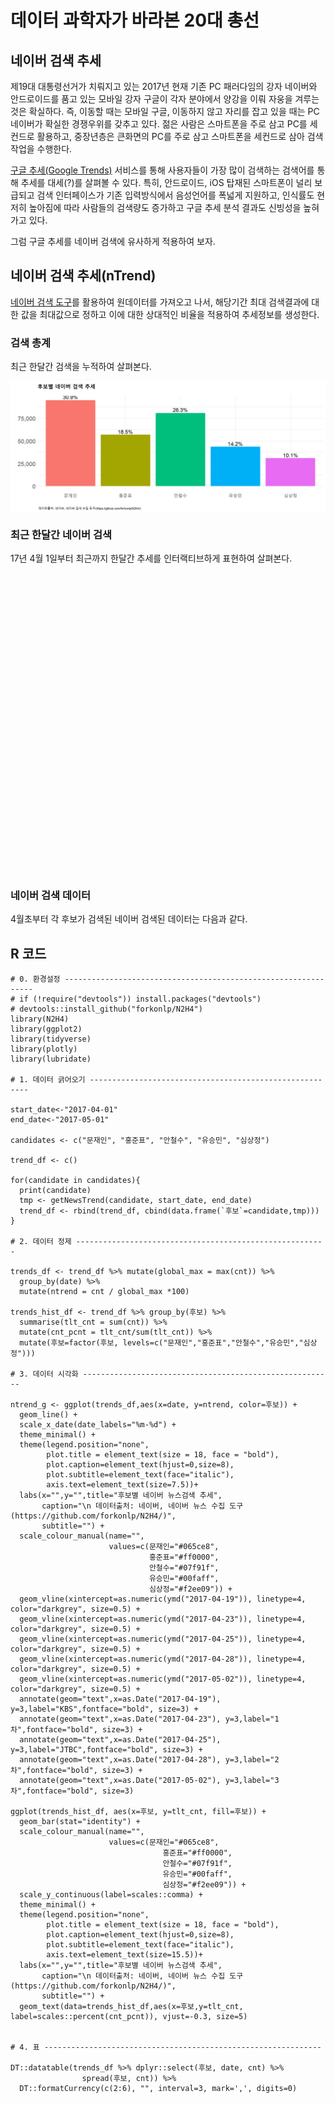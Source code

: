 # 데이터 과학자가 바라본 20대 총선



## 네이버 검색 추세

제19대 대통령선거가 치뤄지고 있는 2017년 현재 기존 PC 패러다임의 강자 네이버와 안드로이드를 품고 있는 
모바일 강자 구글이 각자 분야에서 양강을 이뤄 자웅을 겨루는 것은 확실하다. 즉, 이동할 때는 모바일 구글, 이동하지 않고 자리를 잡고 있을 때는 PC 네이버가 확실한 경쟁우위를 갖추고 있다. 
젊은 사람은 스마트폰을 주로 삼고 PC를 세컨드로 활용하고, 중장년층은 큰화면의 PC를 주로 삼고
스마트폰을 세컨드로 삼아 검색작업을 수행한다.

[구글 추세(Google Trends)](https://trends.google.com/) 서비스를 통해 사용자들이 가장 많이 검색하는 검색어를 통해 추세를 대세(?)를 살펴볼 수 있다. 
특히, 안드로이드, iOS 탑재된 스마트폰이 널리 보급되고 검색 인터페이스가 기존 입력방식에서 음성언어를 폭넓게 지원하고, 인식률도 현저히 높아짐에 따라 사람들의 검색량도 증가하고 구글 추세 분석 결과도 신빙성을 높혀가고 있다.

그럼 구글 추세를 네이버 검색에 유사하게 적용하여 보자.

## 네이버 검색 추세(nTrend)

[네이버 검색 도구](https://github.com/forkonlp/N2H4)를 활용하여 원데이터를 가져오고 나서,
해당기간 최대 검색결과에 대한 값을 최대값으로 정하고 이에 대한 상대적인 비율을 적용하여 추세정보를 생성한다.

### 검색 총계

최근 한달간 검색을 누적하여 살펴본다.

<img src="fig/ntrend-histogram-1.png" style="display: block; margin: auto;" />

### 최근 한달간 네이버 검색

17년 4월 1일부터 최근까지 한달간 추세를 인터랙티브하게 표현하여 살펴본다.

<!--html_preserve--><div id="htmlwidget-1a4a42a89abdc858df26" style="width:1152px;height:480px;" class="plotly html-widget"></div>
<script type="application/json" data-for="htmlwidget-1a4a42a89abdc858df26">{"x":{"data":[{"x":[1491004800000,1491091200000,1491177600000,1491264000000,1491350400000,1491436800000,1491523200000,1491609600000,1491696000000,1491782400000,1491868800000,1491955200000,1492041600000,1492128000000,1492214400000,1492300800000,1492387200000,1492473600000,1492560000000,1492646400000,1492732800000,1492819200000,1492905600000,1492992000000,1493078400000,1493164800000,1493251200000,1493337600000,1493424000000,1493510400000,1493596800000,1493683200000,1493769600000],"y":[13.102441059879,19.7997079073649,67.7863551011892,69.5806384310453,46.1715001043188,56.1443772167745,54.8090965992072,19.7579803880659,26.8516586688921,67.4942624660964,63.509284373044,65.9086167327352,68.7252242854162,59.1487586063009,23.1587732109326,46.0671813060714,88.4414771541832,84.5816816190277,80.7010223242228,100,65.5956603379929,40.4548299603589,53.6615898184853,86.4176924681828,73.2526601293553,91.4041310244106,91.8422699770499,67.5777175046943,36.7410807427498,49.9895681201753,68.4331316503234,64.5941998748174,66.9309409555602],"text":["date: 2017-04-01<br>ntrend: 13.1<br>후보: 문재인","date: 2017-04-02<br>ntrend: 19.8<br>후보: 문재인","date: 2017-04-03<br>ntrend: 67.79<br>후보: 문재인","date: 2017-04-04<br>ntrend: 69.58<br>후보: 문재인","date: 2017-04-05<br>ntrend: 46.17<br>후보: 문재인","date: 2017-04-06<br>ntrend: 56.14<br>후보: 문재인","date: 2017-04-07<br>ntrend: 54.81<br>후보: 문재인","date: 2017-04-08<br>ntrend: 19.76<br>후보: 문재인","date: 2017-04-09<br>ntrend: 26.85<br>후보: 문재인","date: 2017-04-10<br>ntrend: 67.49<br>후보: 문재인","date: 2017-04-11<br>ntrend: 63.51<br>후보: 문재인","date: 2017-04-12<br>ntrend: 65.91<br>후보: 문재인","date: 2017-04-13<br>ntrend: 68.73<br>후보: 문재인","date: 2017-04-14<br>ntrend: 59.15<br>후보: 문재인","date: 2017-04-15<br>ntrend: 23.16<br>후보: 문재인","date: 2017-04-16<br>ntrend: 46.07<br>후보: 문재인","date: 2017-04-17<br>ntrend: 88.44<br>후보: 문재인","date: 2017-04-18<br>ntrend: 84.58<br>후보: 문재인","date: 2017-04-19<br>ntrend: 80.7<br>후보: 문재인","date: 2017-04-20<br>ntrend: 100<br>후보: 문재인","date: 2017-04-21<br>ntrend: 65.6<br>후보: 문재인","date: 2017-04-22<br>ntrend: 40.45<br>후보: 문재인","date: 2017-04-23<br>ntrend: 53.66<br>후보: 문재인","date: 2017-04-24<br>ntrend: 86.42<br>후보: 문재인","date: 2017-04-25<br>ntrend: 73.25<br>후보: 문재인","date: 2017-04-26<br>ntrend: 91.4<br>후보: 문재인","date: 2017-04-27<br>ntrend: 91.84<br>후보: 문재인","date: 2017-04-28<br>ntrend: 67.58<br>후보: 문재인","date: 2017-04-29<br>ntrend: 36.74<br>후보: 문재인","date: 2017-04-30<br>ntrend: 49.99<br>후보: 문재인","date: 2017-05-01<br>ntrend: 68.43<br>후보: 문재인","date: 2017-05-02<br>ntrend: 64.59<br>후보: 문재인","date: 2017-05-03<br>ntrend: 66.93<br>후보: 문재인"],"key":null,"type":"scatter","mode":"lines","name":"문재인","line":{"width":1.88976377952756,"color":"rgba(6,92,232,1)","dash":"solid"},"hoveron":"points","legendgroup":"문재인","showlegend":true,"xaxis":"x","yaxis":"y","hoverinfo":"text"},{"x":[1491004800000,1491091200000,1491177600000,1491264000000,1491350400000,1491436800000,1491523200000,1491609600000,1491696000000,1491782400000,1491868800000,1491955200000,1492041600000,1492128000000,1492214400000,1492300800000,1492387200000,1492473600000,1492560000000,1492646400000,1492732800000,1492819200000,1492905600000,1492992000000,1493078400000,1493164800000,1493251200000,1493337600000,1493424000000,1493510400000,1493596800000,1493683200000,1493769600000],"y":[10.8908825370332,12.8729397037346,31.9632797830169,27.5610264969748,31.7755059461715,26.3926559566034,26.1422908408095,10.9534738159816,16.0650949301064,36.0734404339662,27.185478823284,30.0646776549134,43.4800751095347,32.65178385145,16.9622365950344,20.6968495722929,40.9555601919466,34.7172960567494,44.857083246401,52.8061756728562,41.4562904235343,20.0292092635093,32.6100563321511,47.2355518464427,58.8775297308575,62.3200500730232,42.937617358648,54.6630502816608,22.8249530565408,34.1957020655122,55.184644272898,88.6501147506781,48.6751512622575],"text":["date: 2017-04-01<br>ntrend: 10.89<br>후보: 홍준표","date: 2017-04-02<br>ntrend: 12.87<br>후보: 홍준표","date: 2017-04-03<br>ntrend: 31.96<br>후보: 홍준표","date: 2017-04-04<br>ntrend: 27.56<br>후보: 홍준표","date: 2017-04-05<br>ntrend: 31.78<br>후보: 홍준표","date: 2017-04-06<br>ntrend: 26.39<br>후보: 홍준표","date: 2017-04-07<br>ntrend: 26.14<br>후보: 홍준표","date: 2017-04-08<br>ntrend: 10.95<br>후보: 홍준표","date: 2017-04-09<br>ntrend: 16.07<br>후보: 홍준표","date: 2017-04-10<br>ntrend: 36.07<br>후보: 홍준표","date: 2017-04-11<br>ntrend: 27.19<br>후보: 홍준표","date: 2017-04-12<br>ntrend: 30.06<br>후보: 홍준표","date: 2017-04-13<br>ntrend: 43.48<br>후보: 홍준표","date: 2017-04-14<br>ntrend: 32.65<br>후보: 홍준표","date: 2017-04-15<br>ntrend: 16.96<br>후보: 홍준표","date: 2017-04-16<br>ntrend: 20.7<br>후보: 홍준표","date: 2017-04-17<br>ntrend: 40.96<br>후보: 홍준표","date: 2017-04-18<br>ntrend: 34.72<br>후보: 홍준표","date: 2017-04-19<br>ntrend: 44.86<br>후보: 홍준표","date: 2017-04-20<br>ntrend: 52.81<br>후보: 홍준표","date: 2017-04-21<br>ntrend: 41.46<br>후보: 홍준표","date: 2017-04-22<br>ntrend: 20.03<br>후보: 홍준표","date: 2017-04-23<br>ntrend: 32.61<br>후보: 홍준표","date: 2017-04-24<br>ntrend: 47.24<br>후보: 홍준표","date: 2017-04-25<br>ntrend: 58.88<br>후보: 홍준표","date: 2017-04-26<br>ntrend: 62.32<br>후보: 홍준표","date: 2017-04-27<br>ntrend: 42.94<br>후보: 홍준표","date: 2017-04-28<br>ntrend: 54.66<br>후보: 홍준표","date: 2017-04-29<br>ntrend: 22.82<br>후보: 홍준표","date: 2017-04-30<br>ntrend: 34.2<br>후보: 홍준표","date: 2017-05-01<br>ntrend: 55.18<br>후보: 홍준표","date: 2017-05-02<br>ntrend: 88.65<br>후보: 홍준표","date: 2017-05-03<br>ntrend: 48.68<br>후보: 홍준표"],"key":null,"type":"scatter","mode":"lines","name":"홍준표","line":{"width":1.88976377952756,"color":"rgba(255,0,0,1)","dash":"solid"},"hoveron":"points","legendgroup":"홍준표","showlegend":true,"xaxis":"x","yaxis":"y","hoverinfo":"text"},{"x":[1491004800000,1491091200000,1491177600000,1491264000000,1491350400000,1491436800000,1491523200000,1491609600000,1491696000000,1491782400000,1491868800000,1491955200000,1492041600000,1492128000000,1492214400000,1492300800000,1492387200000,1492473600000,1492560000000,1492646400000,1492732800000,1492819200000,1492905600000,1492992000000,1493078400000,1493164800000,1493251200000,1493337600000,1493424000000,1493510400000,1493596800000,1493683200000,1493769600000],"y":[12.7268933861882,18.6730648862925,29.4804923847277,52.2011266430211,60.0876277905279,51.4917588149384,48.4456499061131,14.041310244106,27.4567076987273,54.4961402044649,54.6630502816608,63.634466930941,65.5122052993949,52.9730857500522,18.9651575213854,38.6396828708533,81.1391612768621,69.6640934696432,65.5122052993949,81.9528479031922,58.4393907782182,28.8754433548925,48.0492384727728,72.1468808679324,67.8072188608387,76.2361777592322,65.6373878572919,63.1963279783017,28.97976215314,51.8047152096808,55.2055080325475,59.6286250782391,47.6528270394325],"text":["date: 2017-04-01<br>ntrend: 12.73<br>후보: 안철수","date: 2017-04-02<br>ntrend: 18.67<br>후보: 안철수","date: 2017-04-03<br>ntrend: 29.48<br>후보: 안철수","date: 2017-04-04<br>ntrend: 52.2<br>후보: 안철수","date: 2017-04-05<br>ntrend: 60.09<br>후보: 안철수","date: 2017-04-06<br>ntrend: 51.49<br>후보: 안철수","date: 2017-04-07<br>ntrend: 48.45<br>후보: 안철수","date: 2017-04-08<br>ntrend: 14.04<br>후보: 안철수","date: 2017-04-09<br>ntrend: 27.46<br>후보: 안철수","date: 2017-04-10<br>ntrend: 54.5<br>후보: 안철수","date: 2017-04-11<br>ntrend: 54.66<br>후보: 안철수","date: 2017-04-12<br>ntrend: 63.63<br>후보: 안철수","date: 2017-04-13<br>ntrend: 65.51<br>후보: 안철수","date: 2017-04-14<br>ntrend: 52.97<br>후보: 안철수","date: 2017-04-15<br>ntrend: 18.97<br>후보: 안철수","date: 2017-04-16<br>ntrend: 38.64<br>후보: 안철수","date: 2017-04-17<br>ntrend: 81.14<br>후보: 안철수","date: 2017-04-18<br>ntrend: 69.66<br>후보: 안철수","date: 2017-04-19<br>ntrend: 65.51<br>후보: 안철수","date: 2017-04-20<br>ntrend: 81.95<br>후보: 안철수","date: 2017-04-21<br>ntrend: 58.44<br>후보: 안철수","date: 2017-04-22<br>ntrend: 28.88<br>후보: 안철수","date: 2017-04-23<br>ntrend: 48.05<br>후보: 안철수","date: 2017-04-24<br>ntrend: 72.15<br>후보: 안철수","date: 2017-04-25<br>ntrend: 67.81<br>후보: 안철수","date: 2017-04-26<br>ntrend: 76.24<br>후보: 안철수","date: 2017-04-27<br>ntrend: 65.64<br>후보: 안철수","date: 2017-04-28<br>ntrend: 63.2<br>후보: 안철수","date: 2017-04-29<br>ntrend: 28.98<br>후보: 안철수","date: 2017-04-30<br>ntrend: 51.8<br>후보: 안철수","date: 2017-05-01<br>ntrend: 55.21<br>후보: 안철수","date: 2017-05-02<br>ntrend: 59.63<br>후보: 안철수","date: 2017-05-03<br>ntrend: 47.65<br>후보: 안철수"],"key":null,"type":"scatter","mode":"lines","name":"안철수","line":{"width":1.88976377952756,"color":"rgba(7,249,31,1)","dash":"solid"},"hoveron":"points","legendgroup":"안철수","showlegend":true,"xaxis":"x","yaxis":"y","hoverinfo":"text"},{"x":[1491004800000,1491091200000,1491177600000,1491264000000,1491350400000,1491436800000,1491523200000,1491609600000,1491696000000,1491782400000,1491868800000,1491955200000,1492041600000,1492128000000,1492214400000,1492300800000,1492387200000,1492473600000,1492560000000,1492646400000,1492732800000,1492819200000,1492905600000,1492992000000,1493078400000,1493164800000,1493251200000,1493337600000,1493424000000,1493510400000,1493596800000,1493683200000,1493769600000],"y":[7.36490715626956,9.88942207385771,21.552263717922,21.2810348424786,23.6803672021698,19.1320675985813,19.5702065512205,8.42895889839349,15.1470895055289,21.3018986021281,16.5032338827457,16.8787815564365,33.6115167953265,32.4014187356562,14.4585854370958,26.3717921969539,35.468391404131,25.6832881285208,36.1360317129147,50.406843313165,32.7561026496975,13.4779887335698,30.1898602128103,43.6052576674317,52.5975380763614,47.5485082411851,29.4179011057793,43.0419361568955,15.1053619862299,18.652201126643,28.6250782390987,65.2409764239516,30.899228040893],"text":["date: 2017-04-01<br>ntrend: 7.36<br>후보: 유승민","date: 2017-04-02<br>ntrend: 9.89<br>후보: 유승민","date: 2017-04-03<br>ntrend: 21.55<br>후보: 유승민","date: 2017-04-04<br>ntrend: 21.28<br>후보: 유승민","date: 2017-04-05<br>ntrend: 23.68<br>후보: 유승민","date: 2017-04-06<br>ntrend: 19.13<br>후보: 유승민","date: 2017-04-07<br>ntrend: 19.57<br>후보: 유승민","date: 2017-04-08<br>ntrend: 8.43<br>후보: 유승민","date: 2017-04-09<br>ntrend: 15.15<br>후보: 유승민","date: 2017-04-10<br>ntrend: 21.3<br>후보: 유승민","date: 2017-04-11<br>ntrend: 16.5<br>후보: 유승민","date: 2017-04-12<br>ntrend: 16.88<br>후보: 유승민","date: 2017-04-13<br>ntrend: 33.61<br>후보: 유승민","date: 2017-04-14<br>ntrend: 32.4<br>후보: 유승민","date: 2017-04-15<br>ntrend: 14.46<br>후보: 유승민","date: 2017-04-16<br>ntrend: 26.37<br>후보: 유승민","date: 2017-04-17<br>ntrend: 35.47<br>후보: 유승민","date: 2017-04-18<br>ntrend: 25.68<br>후보: 유승민","date: 2017-04-19<br>ntrend: 36.14<br>후보: 유승민","date: 2017-04-20<br>ntrend: 50.41<br>후보: 유승민","date: 2017-04-21<br>ntrend: 32.76<br>후보: 유승민","date: 2017-04-22<br>ntrend: 13.48<br>후보: 유승민","date: 2017-04-23<br>ntrend: 30.19<br>후보: 유승민","date: 2017-04-24<br>ntrend: 43.61<br>후보: 유승민","date: 2017-04-25<br>ntrend: 52.6<br>후보: 유승민","date: 2017-04-26<br>ntrend: 47.55<br>후보: 유승민","date: 2017-04-27<br>ntrend: 29.42<br>후보: 유승민","date: 2017-04-28<br>ntrend: 43.04<br>후보: 유승민","date: 2017-04-29<br>ntrend: 15.11<br>후보: 유승민","date: 2017-04-30<br>ntrend: 18.65<br>후보: 유승민","date: 2017-05-01<br>ntrend: 28.63<br>후보: 유승민","date: 2017-05-02<br>ntrend: 65.24<br>후보: 유승민","date: 2017-05-03<br>ntrend: 30.9<br>후보: 유승민"],"key":null,"type":"scatter","mode":"lines","name":"유승민","line":{"width":1.88976377952756,"color":"rgba(0,250,255,1)","dash":"solid"},"hoveron":"points","legendgroup":"유승민","showlegend":true,"xaxis":"x","yaxis":"y","hoverinfo":"text"},{"x":[1491004800000,1491091200000,1491177600000,1491264000000,1491350400000,1491436800000,1491523200000,1491609600000,1491696000000,1491782400000,1491868800000,1491955200000,1492041600000,1492128000000,1492214400000,1492300800000,1492387200000,1492473600000,1492560000000,1492646400000,1492732800000,1492819200000,1492905600000,1492992000000,1493078400000,1493164800000,1493251200000,1493337600000,1493424000000,1493510400000,1493596800000,1493683200000,1493769600000],"y":[3.56770290006259,5.2368036720217,10.5779261422908,8.61673273523889,9.09659920717713,9.47214688086793,10.1815147089506,3.1712914667223,7.2814521176716,12.0383893177551,10.5361986229919,21.2184435635301,31.6920509075735,22.6163154600459,9.38869184226998,20.8220321301899,29.5848111829752,19.7788441477154,32.1927811391613,35.4266638848321,20.0292092635093,6.63467556853745,21.7400375547674,31.2121844356353,36.490715626956,35.0928437304402,26.4969747548508,37.5964948883789,11.3290214896724,14.7089505528896,27.4567076987273,37.2835384936366,25.5581055706238],"text":["date: 2017-04-01<br>ntrend: 3.57<br>후보: 심상정","date: 2017-04-02<br>ntrend: 5.24<br>후보: 심상정","date: 2017-04-03<br>ntrend: 10.58<br>후보: 심상정","date: 2017-04-04<br>ntrend: 8.62<br>후보: 심상정","date: 2017-04-05<br>ntrend: 9.1<br>후보: 심상정","date: 2017-04-06<br>ntrend: 9.47<br>후보: 심상정","date: 2017-04-07<br>ntrend: 10.18<br>후보: 심상정","date: 2017-04-08<br>ntrend: 3.17<br>후보: 심상정","date: 2017-04-09<br>ntrend: 7.28<br>후보: 심상정","date: 2017-04-10<br>ntrend: 12.04<br>후보: 심상정","date: 2017-04-11<br>ntrend: 10.54<br>후보: 심상정","date: 2017-04-12<br>ntrend: 21.22<br>후보: 심상정","date: 2017-04-13<br>ntrend: 31.69<br>후보: 심상정","date: 2017-04-14<br>ntrend: 22.62<br>후보: 심상정","date: 2017-04-15<br>ntrend: 9.39<br>후보: 심상정","date: 2017-04-16<br>ntrend: 20.82<br>후보: 심상정","date: 2017-04-17<br>ntrend: 29.58<br>후보: 심상정","date: 2017-04-18<br>ntrend: 19.78<br>후보: 심상정","date: 2017-04-19<br>ntrend: 32.19<br>후보: 심상정","date: 2017-04-20<br>ntrend: 35.43<br>후보: 심상정","date: 2017-04-21<br>ntrend: 20.03<br>후보: 심상정","date: 2017-04-22<br>ntrend: 6.63<br>후보: 심상정","date: 2017-04-23<br>ntrend: 21.74<br>후보: 심상정","date: 2017-04-24<br>ntrend: 31.21<br>후보: 심상정","date: 2017-04-25<br>ntrend: 36.49<br>후보: 심상정","date: 2017-04-26<br>ntrend: 35.09<br>후보: 심상정","date: 2017-04-27<br>ntrend: 26.5<br>후보: 심상정","date: 2017-04-28<br>ntrend: 37.6<br>후보: 심상정","date: 2017-04-29<br>ntrend: 11.33<br>후보: 심상정","date: 2017-04-30<br>ntrend: 14.71<br>후보: 심상정","date: 2017-05-01<br>ntrend: 27.46<br>후보: 심상정","date: 2017-05-02<br>ntrend: 37.28<br>후보: 심상정","date: 2017-05-03<br>ntrend: 25.56<br>후보: 심상정"],"key":null,"type":"scatter","mode":"lines","name":"심상정","line":{"width":1.88976377952756,"color":"rgba(242,238,9,1)","dash":"solid"},"hoveron":"points","legendgroup":"심상정","showlegend":true,"xaxis":"x","yaxis":"y","hoverinfo":"text"},{"x":[1492560000000,1492560000000],"y":[-1.85,104.85],"text":"xintercept: 17275","key":null,"type":"scatter","mode":"lines","name":"","line":{"width":1.88976377952756,"color":"rgba(169,169,169,1)","dash":"dashdot"},"hoveron":"points","showlegend":false,"xaxis":"x","yaxis":"y","hoverinfo":"text"},{"x":[1492905600000,1492905600000],"y":[-1.85,104.85],"text":"xintercept: 17279","key":null,"type":"scatter","mode":"lines","name":"","line":{"width":1.88976377952756,"color":"rgba(169,169,169,1)","dash":"dashdot"},"hoveron":"points","showlegend":false,"xaxis":"x","yaxis":"y","hoverinfo":"text"},{"x":[1493078400000,1493078400000],"y":[-1.85,104.85],"text":"xintercept: 17281","key":null,"type":"scatter","mode":"lines","name":"","line":{"width":1.88976377952756,"color":"rgba(169,169,169,1)","dash":"dashdot"},"hoveron":"points","showlegend":false,"xaxis":"x","yaxis":"y","hoverinfo":"text"},{"x":[1493337600000,1493337600000],"y":[-1.85,104.85],"text":"xintercept: 17284","key":null,"type":"scatter","mode":"lines","name":"","line":{"width":1.88976377952756,"color":"rgba(169,169,169,1)","dash":"dashdot"},"hoveron":"points","showlegend":false,"xaxis":"x","yaxis":"y","hoverinfo":"text"},{"x":[1493683200000,1493683200000],"y":[-1.85,104.85],"text":"xintercept: 17288","key":null,"type":"scatter","mode":"lines","name":"","line":{"width":1.88976377952756,"color":"rgba(169,169,169,1)","dash":"dashdot"},"hoveron":"points","showlegend":false,"xaxis":"x","yaxis":"y","hoverinfo":"text"},{"x":[1492560000000],"y":[3],"text":"KBS","key":null,"textfont":{"size":11.3385826771654,"color":"rgba(0,0,0,1)"},"type":"scatter","mode":"text","hoveron":"points","showlegend":false,"xaxis":"x","yaxis":"y","hoverinfo":"text","name":""},{"x":[1492905600000],"y":[3],"text":"1차","key":null,"textfont":{"size":11.3385826771654,"color":"rgba(0,0,0,1)"},"type":"scatter","mode":"text","hoveron":"points","showlegend":false,"xaxis":"x","yaxis":"y","hoverinfo":"text","name":""},{"x":[1493078400000],"y":[3],"text":"JTBC","key":null,"textfont":{"size":11.3385826771654,"color":"rgba(0,0,0,1)"},"type":"scatter","mode":"text","hoveron":"points","showlegend":false,"xaxis":"x","yaxis":"y","hoverinfo":"text","name":""},{"x":[1493337600000],"y":[3],"text":"2차","key":null,"textfont":{"size":11.3385826771654,"color":"rgba(0,0,0,1)"},"type":"scatter","mode":"text","hoveron":"points","showlegend":false,"xaxis":"x","yaxis":"y","hoverinfo":"text","name":""},{"x":[1493683200000],"y":[3],"text":"3차","key":null,"textfont":{"size":11.3385826771654,"color":"rgba(0,0,0,1)"},"type":"scatter","mode":"text","hoveron":"points","showlegend":false,"xaxis":"x","yaxis":"y","hoverinfo":"text","name":""}],"layout":{"margin":{"t":57.4445828144458,"r":7.30593607305936,"b":31.1498547114985,"l":25.9028642590286},"font":{"color":"rgba(0,0,0,1)","family":"","size":14.6118721461187},"title":"<b> 후보별 네이버 검색 추세 <\/b>","titlefont":{"color":"rgba(0,0,0,1)","family":"","size":23.9103362391034},"xaxis":{"domain":[0,1],"type":"linear","autorange":false,"tickmode":"array","range":[1490866560000,1493907840000],"ticktext":["04-03","04-10","04-17","04-24","05-01"],"tickvals":[1491177600000,1491782400000,1492387200000,1492992000000,1493596800000],"ticks":"","tickcolor":null,"ticklen":3.65296803652968,"tickwidth":0,"showticklabels":true,"tickfont":{"color":"rgba(77,77,77,1)","family":"","size":9.9626400996264},"tickangle":-0,"showline":false,"linecolor":null,"linewidth":0,"showgrid":true,"gridcolor":"rgba(235,235,235,1)","gridwidth":0.66417600664176,"zeroline":false,"anchor":"y","title":"","titlefont":{"color":"rgba(0,0,0,1)","family":"","size":14.6118721461187},"hoverformat":".2f"},"yaxis":{"domain":[0,1],"type":"linear","autorange":false,"tickmode":"array","range":[-1.85,104.85],"ticktext":["0","25","50","75","100"],"tickvals":[2.22044604925031e-016,25,50,75,100],"ticks":"","tickcolor":null,"ticklen":3.65296803652968,"tickwidth":0,"showticklabels":true,"tickfont":{"color":"rgba(77,77,77,1)","family":"","size":9.9626400996264},"tickangle":-0,"showline":false,"linecolor":null,"linewidth":0,"showgrid":true,"gridcolor":"rgba(235,235,235,1)","gridwidth":0.66417600664176,"zeroline":false,"anchor":"x","title":"","titlefont":{"color":"rgba(0,0,0,1)","family":"","size":14.6118721461187},"hoverformat":".2f"},"shapes":[{"type":"rect","fillcolor":null,"line":{"color":null,"width":0,"linetype":[]},"yref":"paper","xref":"paper","x0":0,"x1":1,"y0":0,"y1":1}],"showlegend":false,"legend":{"bgcolor":null,"bordercolor":null,"borderwidth":0,"font":{"color":"rgba(0,0,0,1)","family":"","size":11.689497716895},"y":0.93503937007874},"hovermode":"closest"},"source":"A","config":{"modeBarButtonsToAdd":[{"name":"Collaborate","icon":{"width":1000,"ascent":500,"descent":-50,"path":"M487 375c7-10 9-23 5-36l-79-259c-3-12-11-23-22-31-11-8-22-12-35-12l-263 0c-15 0-29 5-43 15-13 10-23 23-28 37-5 13-5 25-1 37 0 0 0 3 1 7 1 5 1 8 1 11 0 2 0 4-1 6 0 3-1 5-1 6 1 2 2 4 3 6 1 2 2 4 4 6 2 3 4 5 5 7 5 7 9 16 13 26 4 10 7 19 9 26 0 2 0 5 0 9-1 4-1 6 0 8 0 2 2 5 4 8 3 3 5 5 5 7 4 6 8 15 12 26 4 11 7 19 7 26 1 1 0 4 0 9-1 4-1 7 0 8 1 2 3 5 6 8 4 4 6 6 6 7 4 5 8 13 13 24 4 11 7 20 7 28 1 1 0 4 0 7-1 3-1 6-1 7 0 2 1 4 3 6 1 1 3 4 5 6 2 3 3 5 5 6 1 2 3 5 4 9 2 3 3 7 5 10 1 3 2 6 4 10 2 4 4 7 6 9 2 3 4 5 7 7 3 2 7 3 11 3 3 0 8 0 13-1l0-1c7 2 12 2 14 2l218 0c14 0 25-5 32-16 8-10 10-23 6-37l-79-259c-7-22-13-37-20-43-7-7-19-10-37-10l-248 0c-5 0-9-2-11-5-2-3-2-7 0-12 4-13 18-20 41-20l264 0c5 0 10 2 16 5 5 3 8 6 10 11l85 282c2 5 2 10 2 17 7-3 13-7 17-13z m-304 0c-1-3-1-5 0-7 1-1 3-2 6-2l174 0c2 0 4 1 7 2 2 2 4 4 5 7l6 18c0 3 0 5-1 7-1 1-3 2-6 2l-173 0c-3 0-5-1-8-2-2-2-4-4-4-7z m-24-73c-1-3-1-5 0-7 2-2 3-2 6-2l174 0c2 0 5 0 7 2 3 2 4 4 5 7l6 18c1 2 0 5-1 6-1 2-3 3-5 3l-174 0c-3 0-5-1-7-3-3-1-4-4-5-6z"},"click":"function(gd) { \n        // is this being viewed in RStudio?\n        if (location.search == '?viewer_pane=1') {\n          alert('To learn about plotly for collaboration, visit:\\n https://cpsievert.github.io/plotly_book/plot-ly-for-collaboration.html');\n        } else {\n          window.open('https://cpsievert.github.io/plotly_book/plot-ly-for-collaboration.html', '_blank');\n        }\n      }"}],"modeBarButtonsToRemove":["sendDataToCloud"]},"base_url":"https://plot.ly"},"evals":["config.modeBarButtonsToAdd.0.click"],"jsHooks":[]}</script><!--/html_preserve-->

### 네이버 검색 데이터

4월초부터 각 후보가 검색된 네이버 검색된 데이터는 다음과 같다.

<!--html_preserve--><div id="htmlwidget-073cc1cd993f4c830def" style="width:100%;height:auto;" class="datatables html-widget"></div>
<script type="application/json" data-for="htmlwidget-073cc1cd993f4c830def">{"x":{"filter":"none","data":[["1","2","3","4","5","6","7","8","9","10","11","12","13","14","15","16","17","18","19","20","21","22","23","24","25","26","27","28","29","30","31","32","33"],["2017-04-01","2017-04-02","2017-04-03","2017-04-04","2017-04-05","2017-04-06","2017-04-07","2017-04-08","2017-04-09","2017-04-10","2017-04-11","2017-04-12","2017-04-13","2017-04-14","2017-04-15","2017-04-16","2017-04-17","2017-04-18","2017-04-19","2017-04-20","2017-04-21","2017-04-22","2017-04-23","2017-04-24","2017-04-25","2017-04-26","2017-04-27","2017-04-28","2017-04-29","2017-04-30","2017-05-01","2017-05-02","2017-05-03"],[628,949,3249,3335,2213,2691,2627,947,1287,3235,3044,3159,3294,2835,1110,2208,4239,4054,3868,4793,3144,1939,2572,4142,3511,4381,4402,3239,1761,2396,3280,3096,3208],[522,617,1532,1321,1523,1265,1253,525,770,1729,1303,1441,2084,1565,813,992,1963,1664,2150,2531,1987,960,1563,2264,2822,2987,2058,2620,1094,1639,2645,4249,2333],[610,895,1413,2502,2880,2468,2322,673,1316,2612,2620,3050,3140,2539,909,1852,3889,3339,3140,3928,2801,1384,2303,3458,3250,3654,3146,3029,1389,2483,2646,2858,2284],[353,474,1033,1020,1135,917,938,404,726,1021,791,809,1611,1553,693,1264,1700,1231,1732,2416,1570,646,1447,2090,2521,2279,1410,2063,724,894,1372,3127,1481],[171,251,507,413,436,454,488,152,349,577,505,1017,1519,1084,450,998,1418,948,1543,1698,960,318,1042,1496,1749,1682,1270,1802,543,705,1316,1787,1225]],"container":"<table class=\"display\">\n  <thead>\n    <tr>\n      <th> <\/th>\n      <th>date<\/th>\n      <th>문재인<\/th>\n      <th>홍준표<\/th>\n      <th>안철수<\/th>\n      <th>유승민<\/th>\n      <th>심상정<\/th>\n    <\/tr>\n  <\/thead>\n<\/table>","options":{"columnDefs":[{"className":"dt-right","targets":[2,3,4,5,6]},{"orderable":false,"targets":0}],"order":[],"autoWidth":false,"orderClasses":false,"rowCallback":"function(row, data) {\nDTWidget.formatCurrency(this, row, data, 2, '', 0, 3, ',', '.', true);\nDTWidget.formatCurrency(this, row, data, 3, '', 0, 3, ',', '.', true);\nDTWidget.formatCurrency(this, row, data, 4, '', 0, 3, ',', '.', true);\nDTWidget.formatCurrency(this, row, data, 5, '', 0, 3, ',', '.', true);\nDTWidget.formatCurrency(this, row, data, 6, '', 0, 3, ',', '.', true);\n}"}},"evals":["options.rowCallback"],"jsHooks":[]}</script><!--/html_preserve-->

## R 코드


~~~{.r}
# 0. 환경설정 ---------------------------------------------------------------
# if (!require("devtools")) install.packages("devtools")
# devtools::install_github("forkonlp/N2H4")
library(N2H4)
library(ggplot2)
library(tidyverse)
library(plotly)
library(lubridate)

# 1. 데이터 긁어오기 --------------------------------------------------------

start_date<-"2017-04-01"
end_date<-"2017-05-01"

candidates <- c("문재인", "홍준표", "안철수", "유승민", "심상정")

trend_df <- c()

for(candidate in candidates){
  print(candidate)
  tmp <- getNewsTrend(candidate, start_date, end_date)
  trend_df <- rbind(trend_df, cbind(data.frame(`후보`=candidate,tmp)))
}

# 2. 데이터 정제 --------------------------------------------------------

trends_df <- trend_df %>% mutate(global_max = max(cnt)) %>% 
  group_by(date) %>% 
  mutate(ntrend = cnt / global_max *100)

trends_hist_df <- trend_df %>% group_by(후보) %>% 
  summarise(tlt_cnt = sum(cnt)) %>% 
  mutate(cnt_pcnt = tlt_cnt/sum(tlt_cnt)) %>% 
  mutate(후보=factor(후보, levels=c("문재인","홍준표","안철수","유승민","심상정")))

# 3. 데이터 시각화 --------------------------------------------------------

ntrend_g <- ggplot(trends_df,aes(x=date, y=ntrend, color=후보)) +
  geom_line() +
  scale_x_date(date_labels="%m-%d") +
  theme_minimal() +
  theme(legend.position="none",
        plot.title = element_text(size = 18, face = "bold"),
        plot.caption=element_text(hjust=0,size=8),
        plot.subtitle=element_text(face="italic"),
        axis.text=element_text(size=7.5))+
  labs(x="",y="",title="후보별 네이버 뉴스검색 추세",
       caption="\n 데이터출처: 네이버, 네이버 뉴스 수집 도구(https://github.com/forkonlp/N2H4/)",
       subtitle="") +
  scale_colour_manual(name="",
                      values=c(문재인="#065ce8", 
                               홍준표="#ff0000",
                               안철수="#07f91f",
                               유승민="#00faff",
                               심상정="#f2ee09")) +
  geom_vline(xintercept=as.numeric(ymd("2017-04-19")), linetype=4, color="darkgrey", size=0.5) +
  geom_vline(xintercept=as.numeric(ymd("2017-04-23")), linetype=4, color="darkgrey", size=0.5) +
  geom_vline(xintercept=as.numeric(ymd("2017-04-25")), linetype=4, color="darkgrey", size=0.5) +
  geom_vline(xintercept=as.numeric(ymd("2017-04-28")), linetype=4, color="darkgrey", size=0.5) +
  geom_vline(xintercept=as.numeric(ymd("2017-05-02")), linetype=4, color="darkgrey", size=0.5) +
  annotate(geom="text",x=as.Date("2017-04-19"), y=3,label="KBS",fontface="bold", size=3) +
  annotate(geom="text",x=as.Date("2017-04-23"), y=3,label="1차",fontface="bold", size=3) +
  annotate(geom="text",x=as.Date("2017-04-25"), y=3,label="JTBC",fontface="bold", size=3) +
  annotate(geom="text",x=as.Date("2017-04-28"), y=3,label="2차",fontface="bold", size=3) +
  annotate(geom="text",x=as.Date("2017-05-02"), y=3,label="3차",fontface="bold", size=3)

ggplot(trends_hist_df, aes(x=후보, y=tlt_cnt, fill=후보)) +
  geom_bar(stat="identity") + 
  scale_colour_manual(name="",
                      values=c(문재인="#065ce8", 
                                  홍준표="#ff0000",
                                  안철수="#07f91f",
                                  유승민="#00faff",
                                  심상정="#f2ee09")) +
  scale_y_continuous(label=scales::comma) +
  theme_minimal() +
  theme(legend.position="none", 
        plot.title = element_text(size = 18, face = "bold"),
        plot.caption=element_text(hjust=0,size=8),
        plot.subtitle=element_text(face="italic"),
        axis.text=element_text(size=15.5))+
  labs(x="",y="",title="후보별 네이버 뉴스검색 추세",
       caption="\n 데이터출처: 네이버, 네이버 뉴스 수집 도구(https://github.com/forkonlp/N2H4/)",
       subtitle="") +
  geom_text(data=trends_hist_df,aes(x=후보,y=tlt_cnt, label=scales::percent(cnt_pcnt)), vjust=-0.3, size=5)


# 4. 표 --------------------------------------------------------------

DT::datatable(trends_df %>% dplyr::select(후보, date, cnt) %>% 
                spread(후보, cnt)) %>% 
  DT::formatCurrency(c(2:6), "", interval=3, mark=',', digits=0)
~~~


